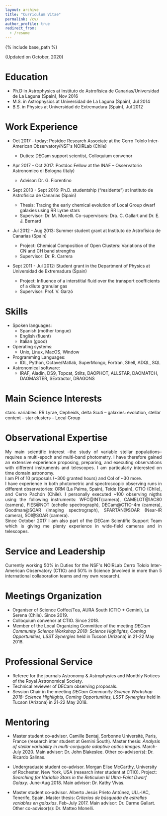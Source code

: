 ```yaml
---
layout: archive
title: "Curriculum Vitae"
permalink: /cv/
author_profile: true
redirect_from:
  - /resume
---
```


{% include base_path %}

(Updated on October, 2020)

Education
======
* Ph.D in Astrophysics at Instituto de Astrofísica de Canarias/Universidad de La Laguna (Spain), Nov 2016
* M.S. in Astrophysics at Universidad de La Laguna (Spain), Jul 2014
* B.S. in Physics at Universidad de Extremadura (Spain), Jul 2012


Work Experience
======
* Oct 2017 - today: Postdoc Research Associate at the Cerro Tololo Inter-American Observatory/NSF's NOIRLab (Chile)
  * Duties: DECam support scientist, Colloquium convenor
  
* Apr 2017 - Oct 2017: Postdoc Fellow at the INAF – Osservatorio Astronomico di Bologna (Italy)
  * Advisor: Dr. G. Fiorentino

* Sept 2013 - Sept 2016: Ph.D. studentship (“residente”) at Instituto de Astrofísica de Canarias (Spain)
  * Thesis: Tracing the early chemical evolution of Local Group dwarf galaxies using RR Lyrae stars 
  * Supervisor: Dr. M. Monelli. Co-supervisors: Dra. C. Gallart and Dr. E. J. Bernard

* Jul 2012 - Aug 2013: Summer student grant at Instituto de Astrofísica de Canarias (Spain)
  * Project: Chemical Composition of Open Clusters: Variations of the CN and CH band strengths 
  * Supervisor: Dr. R. Carrera
  
* Sept 2011 - Jul 2012: Student grant in the Department of Physics at Universidad de Extremadura (Spain) 
  * Project: Influence of a interstitial fluid over the transport coefficients of a dilute granular gas 
  * Supervisor: Prof. V. Garzó


Skills
======
* Spoken languages: 
  * Spanish (mother tongue)
  * English (fluent)
  * Italian (good)
* Operating systems:
  * Unix, Linux, MacOS, Window 
* Programming Languages:
  * IDL, Python, Octave/Matlab, SuperMongo, Fortran, Shell, ADQL, SQL
* Astronomical software:
  * IRAF, Aladin, DS9, Topcat, Stilts, DAOPHOT, ALLSTAR, DAOMATCH, DAOMASTER, SExtractor, DRAGONS


Main Science Interests
=======================
stars: variables: RR Lyrae, Cepheids, delta Scuti – galaxies: evolution, stellar content – star clusters – Local Group

<!--
Publications
======
See all my publications <a href="https://ui.adsabs.harvard.edu/search/q=%20%20author%3A%22Mart%C3%ADnez-V%C3%A1zquez%2C%20C.%20E.%22&sort=date%20desc%2C%20bibcode%20desc&p_=0" style="color:magenta">here (ads)</a>:
<a href="https://ui.adsabs.harvard.edu/search/filter_property_fq_property=AND&filter_property_fq_property=property%3A%22refereed%22&fq=%7B!type%3Daqp%20v%3D%24fq_property%7D&fq_property=(property%3A%22refereed%22)&q=%20%20author%3A%22Mart%C3%ADnez-V%C3%A1zquez%2C%20C.%20E.%22&sort=date%20desc%2C%20bibcode%20desc&p_=0" style="color:blue">refereed</a>
and <a href="https://ui.adsabs.harvard.edu/search/filter_property_fq_property=AND&filter_property_fq_property=property%3A%22notrefereed%22&fq=%7B!type%3Daqp%20v%3D%24fq_property%7D&fq_property=(property%3A%22notrefereed%22)&q=%20%20author%3A%22Mart%C3%ADnez-V%C3%A1zquez%2C%20C.%20E.%22&sort=date%20desc%2C%20bibcode%20desc&p_=0" style="color:blue">non-refereed</a>.
<!-- <img src="https://ui.adsabs.harvard.edu/styles/img/transparent_logo.svg" alt="ads" width="50"/> --> 
<!--
First author publications:
----------------------------
  <ul>{% for post in site.publications %}
    {% include archive-single-cv.html %}
  {% endfor %}</ul>
 --> 
<!--
Talks and Seminars
======
Contributed Talks and Seminars  
---------------------
  <ul>{% for post in site.talks %}
    {% include archive-single-talk-cv.html %}
  {% endfor %}</ul>
Meetings Organization 
---------------------
* Member of the Local Organizing Committee of the meeting *DECam Community Science Workshop 2018: Science Highlights, Coming Opportunities, LSST Synergies* 
  held in Tucson (Arizona) in 21-22 May 2018 
Listener
--------
* *ESO Conference: H0, Assessing Uncertainties in Hubble’s Constant Across the Universe*, 22-26 June 2020, Online
* *Workshop Data Science ULS: Introducción Práctica a Herramientas Computacionales para Ciencias Intensivas en Datos*, 4-6 Dec 2017, La Serena (Chile) 
* *Workshop ADONI 2017: The Adaptive Optics in Astronomy in Italy*, 10-12 Apr 2017, Padova (Italy)
-->

Observational Expertise
=======================

<div style="text-align: justify">
My main scientific interest –the study of variable stellar populations– requires a multi-epoch and multi-band photometry. I have therefore gained an extensive experience proposing, preparing, and executing observations with different instruments and telescopes. I am particularly interested on time domain astronomy.
</div>
  
<div style="text-align: justify">
I am PI of 10 proposals (~300 granted hours) and CoI of ~30 more.
</div>
  
<div style="text-align: justify">
I have experience in both photometric and spectroscopic observing runs in different observatories: ORM (La Palma, Spain), Teide (Spain), CTIO (Chile), and Cerro Pachón (Chile). I personally executed ~100 observing nigths using the following instruments: WFC@INT(camera), CAMELOT@IAC80 (camera), FIES@NOT (echelle spectrograph),  DECam@CTIO-4m (camera), Goodman@SOAR (imaging spectrograph), SPARTAN@SOAR (Near-IR camera), SOI@SOAR (camera).
</div>
  
<div style="text-align: justify">
Since October 2017 I am also part of the DECam Scientific Support Team which is giving me plenty experience in wide-field cameras and in telescopes.
</div>
  
Service and Leadership
=======================
  
<div style="text-align: justify">
Currently working 50% in Duties for the NSF's NOIRLab Cerro Tololo Inter-American Observatory (CTIO) and 50% in Science (involved in more than 5 international collaboration teams and my own research).
</div>

Meetings Organization
=====================

* Organiser of Science Coffee/Tea, AURA South (CTIO + Gemini), La Serena (Chile). Since 2019.
* Colloquium convenor at CTIO. Since 2018.
* Member of the Local Organizing Committee of the meeting *DECam Community Science Workshop 2018: Science Highlights, Coming Opportunities, LSST Synergies*
  held in Tucson (Arizona) in 21-22 May 2018.
  
Professional Service
====================

* Referee for the journals Astronomy & Astrophysics and Monthly Notices of the Royal Astronomical Society.
* Technical reviewer of DECam observing proposals.
* Session Chair in the meeting *DECam Community Science Workshop 2018: Science Highlights, Coming Opportunities, LSST Synergies*
  held in Tucson (Arizona) in 21-22 May 2018.

Mentoring 
=========

* Master student co-advisor. Camille Bentaj, Sorbonne Université, Paris, France (research inter student at Gemini South). Master thesis: *Analysis of stellar variability in multi-conjugate adaptive optics images*. March-July 2020. Main advisor: Dr. John Blakeslee. Other co-advisor(s): Dr. Ricardo Salinas.

* Undergraduate student co-advisor. Morgan Elise McCarthy, University of Rochester, New York, USA (research inter student at CTIO). Project: *Searching for Variable Stars in the Reticulum III Ultra-Faint Dwarf Galaxy*. June-Aug 2018. Main advisor: Dr. Kathy Vivas.

* Master student co-advisor. Alberto Jesús Prieto Antúnez, ULL-IAC, Tenerife, Spain. Master thesis: *Criterios de búsqueda de estrellas variables en galaxias*. Feb-July 2017. Main advisor: Dr. Carme Gallart. Other co-advisor(s): Dr. Matteo Monelli.


